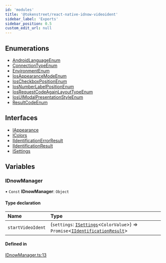 ```yaml
---
id: 'modules'
title: '@tokenstreet/react-native-idnow-videoident'
sidebar_label: 'Exports'
sidebar_position: 0.5
custom_edit_url: null
---
```


## Enumerations

-   [AndroidLanguageEnum](enums/AndroidLanguageEnum.md)
-   [ConnectionTypeEnum](enums/ConnectionTypeEnum.md)
-   [EnvironmentEnum](enums/EnvironmentEnum.md)
-   [IosAppearanceModeEnum](enums/IosAppearanceModeEnum.md)
-   [IosCheckboxPositionEnum](enums/IosCheckboxPositionEnum.md)
-   [IosNumberLabelPositionEnum](enums/IosNumberLabelPositionEnum.md)
-   [IosRequestCodeAgainLayoutTypeEnum](enums/IosRequestCodeAgainLayoutTypeEnum.md)
-   [IosUIModalPresentationStyleEnum](enums/IosUIModalPresentationStyleEnum.md)
-   [ResultCodeEnum](enums/ResultCodeEnum.md)

## Interfaces

-   [IAppearance](interfaces/IAppearance.md)
-   [IColors](interfaces/IColors.md)
-   [IIdentificationErrorResult](interfaces/IIdentificationErrorResult.md)
-   [IIdentificationResult](interfaces/IIdentificationResult.md)
-   [ISettings](interfaces/ISettings.md)

## Variables

### IDnowManager

• `Const` **IDnowManager**: `Object`

#### Type declaration

| Name              | Type                                                                                                                                              |
| :---------------- | :------------------------------------------------------------------------------------------------------------------------------------------------ |
| `startVideoIdent` | (`settings`: [`ISettings`](interfaces/ISettings.md)<`ColorValue`\>) => `Promise`<[`IIdentificationResult`](interfaces/IIdentificationResult.md)\> |

#### Defined in

[IDnowManager.ts:13](https://github.com/tokenstreet-tech/react-native-idnow-videoident/blob/46300f0/src/IDnowManager.ts#L13)
